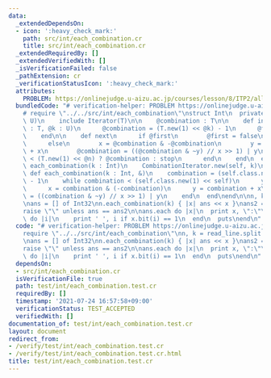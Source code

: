 ```yaml
---
data:
  _extendedDependsOn:
  - icon: ':heavy_check_mark:'
    path: src/int/each_combination.cr
    title: src/int/each_combination.cr
  _extendedRequiredBy: []
  _extendedVerifiedWith: []
  _isVerificationFailed: false
  _pathExtension: cr
  _verificationStatusIcon: ':heavy_check_mark:'
  attributes:
    PROBLEM: https://onlinejudge.u-aizu.ac.jp/courses/lesson/8/ITP2/all/ITP2_11_D
  bundledCode: "# verification-helper: PROBLEM https://onlinejudge.u-aizu.ac.jp/courses/lesson/8/ITP2/all/ITP2_11_D\n\
    # require \"../../src/int/each_combination\"\nstruct Int\n  private class CombinationIterator(T,\
    \ U)\n    include Iterator(T)\n\n    @combination : T\n\n    def initialize(@n\
    \ : T, @k : U)\n      @combination = (T.new(1) << @k) - 1\n      @first = true\n\
    \    end\n\n    def next\n      if @first\n        @first = false\n        @combination\n\
    \      else\n        x = @combination & -@combination\n        y = @combination\
    \ + x\n        @combination = ((@combination & ~y) // x >> 1) | y\n        @combination\
    \ < (T.new(1) << @n) ? @combination : stop\n      end\n    end\n  end\n\n  def\
    \ each_combination(k : Int)\n    CombinationIterator.new(self, k)\n  end\n\n \
    \ def each_combination(k : Int, &)\n    combination = (self.class.new(1) << k)\
    \ - 1\n    while combination < (self.class.new(1) << self)\n      yield combination\n\
    \      x = combination & (-combination)\n      y = combination + x\n      combination\
    \ = ((combination & ~y) // x >> 1) | y\n    end\n  end\nend\n\nn, k = read_line.split.map(&.to_i)\n\
    \nans = [] of Int32\nn.each_combination(k) { |x| ans << x }\nans2 = n.each_combination(k).to_a\n\
    raise \"\" unless ans == ans2\n\nans.each do |x|\n  print x, \":\"\n  (0...n).each\
    \ do |i|\n    print ' ', i if x.bit(i) == 1\n  end\n  puts\nend\n"
  code: "# verification-helper: PROBLEM https://onlinejudge.u-aizu.ac.jp/courses/lesson/8/ITP2/all/ITP2_11_D\n\
    require \"../../src/int/each_combination\"\nn, k = read_line.split.map(&.to_i)\n\
    \nans = [] of Int32\nn.each_combination(k) { |x| ans << x }\nans2 = n.each_combination(k).to_a\n\
    raise \"\" unless ans == ans2\n\nans.each do |x|\n  print x, \":\"\n  (0...n).each\
    \ do |i|\n    print ' ', i if x.bit(i) == 1\n  end\n  puts\nend\n"
  dependsOn:
  - src/int/each_combination.cr
  isVerificationFile: true
  path: test/int/each_combination.test.cr
  requiredBy: []
  timestamp: '2021-07-24 16:57:58+09:00'
  verificationStatus: TEST_ACCEPTED
  verifiedWith: []
documentation_of: test/int/each_combination.test.cr
layout: document
redirect_from:
- /verify/test/int/each_combination.test.cr
- /verify/test/int/each_combination.test.cr.html
title: test/int/each_combination.test.cr
---
```

